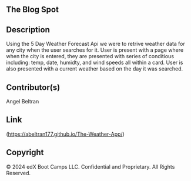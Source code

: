 ## The Blog Spot 




## Description
Using the 5 Day Weather Forecast Api we were to retrive weather data for any city when the user searches for it. User is present with a page where when the city is entered, they are presented with series of conditious including: temp, date, humidty, and wind speeds all within a card. User is also presented with a current weather based on the day it was searched. 


## Contributor(s)
Angel Beltran 


## Link 
(https://abeltran177.github.io/The-Weather-App/)

## Copyright 
© 2024 edX Boot Camps LLC. Confidential and Proprietary. All Rights Reserved.
